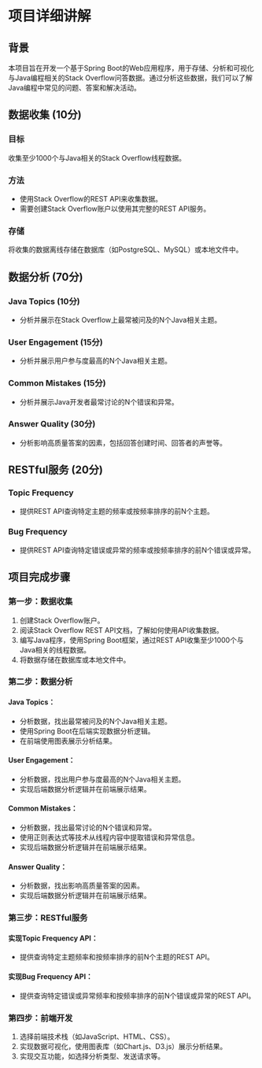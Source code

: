 # 项目详细讲解

## 背景
本项目旨在开发一个基于Spring Boot的Web应用程序，用于存储、分析和可视化与Java编程相关的Stack Overflow问答数据。通过分析这些数据，我们可以了解Java编程中常见的问题、答案和解决活动。

## 数据收集 (10分)
### 目标
收集至少1000个与Java相关的Stack Overflow线程数据。

### 方法
- 使用Stack Overflow的REST API来收集数据。
- 需要创建Stack Overflow账户以使用其完整的REST API服务。

### 存储
将收集的数据离线存储在数据库（如PostgreSQL、MySQL）或本地文件中。

## 数据分析 (70分)
### Java Topics (10分)
- 分析并展示在Stack Overflow上最常被问及的N个Java相关主题。

### User Engagement (15分)
- 分析并展示用户参与度最高的N个Java相关主题。

### Common Mistakes (15分)
- 分析并展示Java开发者最常讨论的N个错误和异常。

### Answer Quality (30分)
- 分析影响高质量答案的因素，包括回答创建时间、回答者的声誉等。

## RESTful服务 (20分)
### Topic Frequency
- 提供REST API查询特定主题的频率或按频率排序的前N个主题。

### Bug Frequency
- 提供REST API查询特定错误或异常的频率或按频率排序的前N个错误或异常。

## 项目完成步骤

### 第一步：数据收集
1. 创建Stack Overflow账户。
2. 阅读Stack Overflow REST API文档，了解如何使用API收集数据。
3. 编写Java程序，使用Spring Boot框架，通过REST API收集至少1000个与Java相关的线程数据。
4. 将数据存储在数据库或本地文件中。

### 第二步：数据分析
#### Java Topics：
- 分析数据，找出最常被问及的N个Java相关主题。
- 使用Spring Boot在后端实现数据分析逻辑。
- 在前端使用图表展示分析结果。

#### User Engagement：
- 分析数据，找出用户参与度最高的N个Java相关主题。
- 实现后端数据分析逻辑并在前端展示结果。

#### Common Mistakes：
- 分析数据，找出最常讨论的N个错误和异常。
- 使用正则表达式等技术从线程内容中提取错误和异常信息。
- 实现后端数据分析逻辑并在前端展示结果。

#### Answer Quality：
- 分析数据，找出影响高质量答案的因素。
- 实现后端数据分析逻辑并在前端展示结果。

### 第三步：RESTful服务
#### 实现Topic Frequency API：
- 提供查询特定主题频率和按频率排序的前N个主题的REST API。

#### 实现Bug Frequency API：
- 提供查询特定错误或异常频率和按频率排序的前N个错误或异常的REST API。

### 第四步：前端开发
1. 选择前端技术栈（如JavaScript、HTML、CSS）。
2. 实现数据可视化，使用图表库（如Chart.js、D3.js）展示分析结果。
3. 实现交互功能，如选择分析类型、发送请求等。

